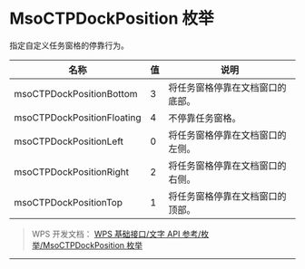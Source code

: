 # MsoCTPDockPosition 枚举

指定自定义任务窗格的停靠行为。

| 名称                       | 值  | 说明                             |
|----------------------------|-----|----------------------------------|
| msoCTPDockPositionBottom   | 3   | 将任务窗格停靠在文档窗口的底部。 |
| msoCTPDockPositionFloating | 4   | 不停靠任务窗格。                 |
| msoCTPDockPositionLeft     | 0   | 将任务窗格停靠在文档窗口的左侧。 |
| msoCTPDockPositionRight    | 2   | 将任务窗格停靠在文档窗口的右侧。 |
| msoCTPDockPositionTop      | 1   | 将任务窗格停靠在文档窗口的顶部。 |

> WPS 开发文档： [WPS 基础接口/文字 API 参考/枚举/MsoCTPDockPosition 枚举](https://qn.cache.wpscdn.cn/encs/doc/office_v19/topics/WPS%20%E5%9F%BA%E7%A1%80%E6%8E%A5%E5%8F%A3/%E6%96%87%E5%AD%97%20API%20%E5%8F%82%E8%80%83/%E6%9E%9A%E4%B8%BE/MsoCTPDockPosition%20%E6%9E%9A%E4%B8%BE.html)

------------------------------------------------------------------------
